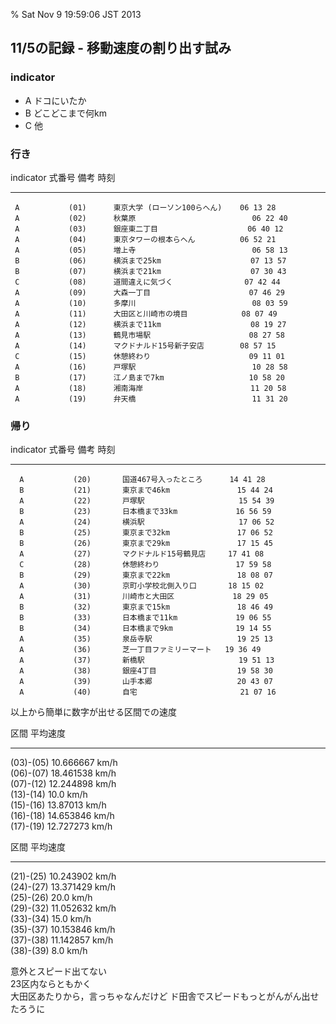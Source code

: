 % Sat Nov  9 19:59:06 JST 2013

## 11/5の記録 - 移動速度の割り出す試み

### indicator

* A ドコにいたか
* B どこどこまで何km
* C 他

### 行き

 indicator    式番号          備考                           時刻     
-----------   --------  ---------------------------------  --------
     A           (01)      東京大学 (ローソン100らへん)    06 13 28 
     A           (02)      秋葉原                          06 22 40 
     A           (03)      銀座東二丁目                    06 40 12 
     A           (04)      東京タワーの根本らへん          06 52 21 
     A           (05)      増上寺                          06 58 13 
     B           (06)      横浜まで25km                    07 13 57 
     B           (07)      横浜まで21km                    07 30 43 
     C           (08)      道間違えに気づく                07 42 44 
     A           (09)      大森一丁目                      07 46 29 
     A           (10)      多摩川                          08 03 59 
     A           (11)      大田区と川崎市の境目            08 07 49 
     A           (12)      横浜まで11km                    08 19 27 
     A           (13)      鶴見市場駅                      08 27 58 
     A           (14)      マクドナルド15号新子安店        08 57 15 
     C           (15)      休憩終わり                      09 11 01 
     A           (16)      戸塚駅                          10 28 58 
     B           (17)      江ノ島まで7km                   10 58 20 
     A           (18)      湘南海岸                        11 20 58 
     A           (19)      弁天橋                          11 31 20 

### 帰り

  indicator      式番号       備考                       時刻      
-------------    -------    -------------------------- ----------
      A           (20)       国道467号入ったところ      14 41 28  
      B           (21)       東京まで46km               15 44 24  
      A           (22)       戸塚駅                     15 54 39  
      B           (23)       日本橋まで33km             16 56 59  
      A           (24)       横浜駅                     17 06 52  
      B           (25)       東京まで32km               17 06 52  
      B           (26)       東京まで29km               17 15 45  
      A           (27)       マクドナルド15号鶴見店     17 41 08  
      C           (28)       休憩終わり                 17 59 58  
      B           (29)       東京まで22km               18 08 07  
      A           (30)       京町小学校北側入り口       18 15 02  
      A           (31)       川崎市と大田区             18 29 05  
      B           (32)       東京まで15km               18 46 49  
      B           (33)       日本橋まで11km             19 06 55  
      B           (34)       日本橋まで9km              19 14 55  
      A           (35)       泉岳寺駅                   19 25 13  
      A           (36)       芝一丁目ファミリーマート   19 36 49  
      A           (37)       新橋駅                     19 51 13  
      A           (38)       銀座4丁目                  19 58 30  
      A           (39)       山手本郷                   20 43 07  
      A           (40)       自宅                       21 07 16  

以上から簡単に数字が出せる区間での速度

  区間        平均速度
---------   --------------- 
(03)-(05)   10.666667 km/h  
(06)-(07)   18.461538 km/h  
(07)-(12)   12.244898 km/h  
(13)-(14)   10.0      km/h  
(15)-(16)   13.87013  km/h  
(16)-(18)   14.653846 km/h  
(17)-(19)   12.727273 km/h  

  区間        平均速度
---------   --------------- 
(21)-(25)   10.243902 km/h  
(24)-(27)   13.371429 km/h  
(25)-(26)   20.0      km/h  
(29)-(32)   11.052632 km/h  
(33)-(34)   15.0      km/h  
(35)-(37)   10.153846 km/h  
(37)-(38)   11.142857 km/h  
(38)-(39)   8.0       km/h  

意外とスピード出てない  
23区内ならともかく  
大田区あたりから，言っちゃなんだけど
ド田舎でスピードもっとがんがん出せたろうに
